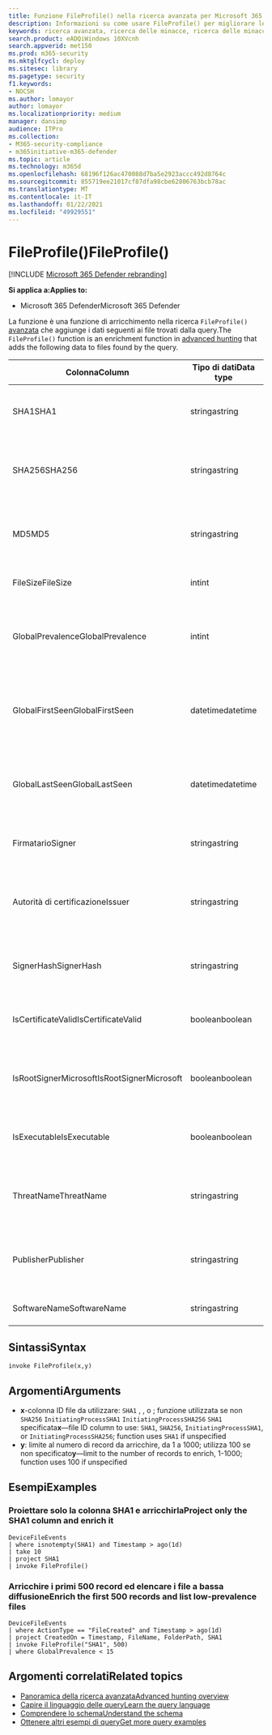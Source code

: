 ```yaml
---
title: Funzione FileProfile() nella ricerca avanzata per Microsoft 365 Defender
description: Informazioni su come usare FileProfile() per migliorare le informazioni sui file nei risultati delle query di ricerca avanzata
keywords: ricerca avanzata, ricerca delle minacce, ricerca delle minacce informatiche, protezione dalle minacce Microsoft, Microsoft 365, mtp, m365, ricerca, query, telemetria, riferimento allo schema, kusto, FileProfile, profilo file, funzione, arricchimento
search.product: eADQiWindows 10XVcnh
search.appverid: met150
ms.prod: m365-security
ms.mktglfcycl: deploy
ms.sitesec: library
ms.pagetype: security
f1.keywords:
- NOCSH
ms.author: lomayor
author: lomayor
ms.localizationpriority: medium
manager: dansimp
audience: ITPro
ms.collection:
- M365-security-compliance
- m365initiative-m365-defender
ms.topic: article
ms.technology: m365d
ms.openlocfilehash: 68196f126ac470088d7ba5e2923accc492d8764c
ms.sourcegitcommit: 855719ee21017cf87dfa98cbe62806763bcb78ac
ms.translationtype: MT
ms.contentlocale: it-IT
ms.lasthandoff: 01/22/2021
ms.locfileid: "49929551"
---
```

# <a name="fileprofile"></a><span data-ttu-id="7e832-104">FileProfile()</span><span class="sxs-lookup"><span data-stu-id="7e832-104">FileProfile()</span></span>

[!INCLUDE [Microsoft 365 Defender rebranding](../includes/microsoft-defender.md)]


<span data-ttu-id="7e832-105">**Si applica a:**</span><span class="sxs-lookup"><span data-stu-id="7e832-105">**Applies to:**</span></span>
- <span data-ttu-id="7e832-106">Microsoft 365 Defender</span><span class="sxs-lookup"><span data-stu-id="7e832-106">Microsoft 365 Defender</span></span>

<span data-ttu-id="7e832-107">La funzione è una funzione di arricchimento nella ricerca `FileProfile()` [avanzata](advanced-hunting-overview.md) che aggiunge i dati seguenti ai file trovati dalla query.</span><span class="sxs-lookup"><span data-stu-id="7e832-107">The `FileProfile()` function is an enrichment function in [advanced hunting](advanced-hunting-overview.md) that adds the following data to files found by the query.</span></span>

| <span data-ttu-id="7e832-108">Colonna</span><span class="sxs-lookup"><span data-stu-id="7e832-108">Column</span></span> | <span data-ttu-id="7e832-109">Tipo di dati</span><span class="sxs-lookup"><span data-stu-id="7e832-109">Data type</span></span> | <span data-ttu-id="7e832-110">Descrizione</span><span class="sxs-lookup"><span data-stu-id="7e832-110">Description</span></span> |
|------------|-------------|-------------|
| <span data-ttu-id="7e832-111">SHA1</span><span class="sxs-lookup"><span data-stu-id="7e832-111">SHA1</span></span> | <span data-ttu-id="7e832-112">stringa</span><span class="sxs-lookup"><span data-stu-id="7e832-112">string</span></span> | <span data-ttu-id="7e832-113">SHA-1 del file a cui è stata applicata l'azione registrata</span><span class="sxs-lookup"><span data-stu-id="7e832-113">SHA-1 of the file that the recorded action was applied to</span></span> |
| <span data-ttu-id="7e832-114">SHA256</span><span class="sxs-lookup"><span data-stu-id="7e832-114">SHA256</span></span> | <span data-ttu-id="7e832-115">stringa</span><span class="sxs-lookup"><span data-stu-id="7e832-115">string</span></span> | <span data-ttu-id="7e832-116">SHA-256 del file a cui è stata applicata l'azione registrata</span><span class="sxs-lookup"><span data-stu-id="7e832-116">SHA-256 of the file that the recorded action was applied to</span></span> |
| <span data-ttu-id="7e832-117">MD5</span><span class="sxs-lookup"><span data-stu-id="7e832-117">MD5</span></span> | <span data-ttu-id="7e832-118">stringa</span><span class="sxs-lookup"><span data-stu-id="7e832-118">string</span></span> | <span data-ttu-id="7e832-119">Hash MD5 del file a cui è stata applicata l'azione registrata</span><span class="sxs-lookup"><span data-stu-id="7e832-119">MD5 hash of the file that the recorded action was applied to</span></span> |
| <span data-ttu-id="7e832-120">FileSize</span><span class="sxs-lookup"><span data-stu-id="7e832-120">FileSize</span></span> | <span data-ttu-id="7e832-121">int</span><span class="sxs-lookup"><span data-stu-id="7e832-121">int</span></span> | <span data-ttu-id="7e832-122">Dimensioni del file in byte</span><span class="sxs-lookup"><span data-stu-id="7e832-122">Size of the file in bytes</span></span> |
| <span data-ttu-id="7e832-123">GlobalPrevalence</span><span class="sxs-lookup"><span data-stu-id="7e832-123">GlobalPrevalence</span></span> | <span data-ttu-id="7e832-124">int</span><span class="sxs-lookup"><span data-stu-id="7e832-124">int</span></span> | <span data-ttu-id="7e832-125">Numero di istanze dell'entità osservate da Microsoft a livello globale</span><span class="sxs-lookup"><span data-stu-id="7e832-125">Number of instances of the entity observed by Microsoft globally</span></span> |
| <span data-ttu-id="7e832-126">GlobalFirstSeen</span><span class="sxs-lookup"><span data-stu-id="7e832-126">GlobalFirstSeen</span></span> | <span data-ttu-id="7e832-127">datetime</span><span class="sxs-lookup"><span data-stu-id="7e832-127">datetime</span></span> | <span data-ttu-id="7e832-128">Data e ora in cui l'entità è stata osservata per la prima volta da Microsoft a livello globale</span><span class="sxs-lookup"><span data-stu-id="7e832-128">Date and time when the entity was first observed by Microsoft globally</span></span> |
| <span data-ttu-id="7e832-129">GlobalLastSeen</span><span class="sxs-lookup"><span data-stu-id="7e832-129">GlobalLastSeen</span></span> | <span data-ttu-id="7e832-130">datetime</span><span class="sxs-lookup"><span data-stu-id="7e832-130">datetime</span></span> | <span data-ttu-id="7e832-131">Data e ora dell'ultima osservazione dell'entità da parte di Microsoft a livello globale</span><span class="sxs-lookup"><span data-stu-id="7e832-131">Date and time when the entity was last observed by Microsoft globally</span></span> |
| <span data-ttu-id="7e832-132">Firmatario</span><span class="sxs-lookup"><span data-stu-id="7e832-132">Signer</span></span> | <span data-ttu-id="7e832-133">stringa</span><span class="sxs-lookup"><span data-stu-id="7e832-133">string</span></span> | <span data-ttu-id="7e832-134">Informazioni sul firmatario del file</span><span class="sxs-lookup"><span data-stu-id="7e832-134">Information about the signer of the file</span></span> |
| <span data-ttu-id="7e832-135">Autorità di certificazione</span><span class="sxs-lookup"><span data-stu-id="7e832-135">Issuer</span></span> | <span data-ttu-id="7e832-136">stringa</span><span class="sxs-lookup"><span data-stu-id="7e832-136">string</span></span> | <span data-ttu-id="7e832-137">Informazioni sull'autorità di certificazione (CA) emittente</span><span class="sxs-lookup"><span data-stu-id="7e832-137">Information about the issuing certificate authority (CA)</span></span> |
| <span data-ttu-id="7e832-138">SignerHash</span><span class="sxs-lookup"><span data-stu-id="7e832-138">SignerHash</span></span> | <span data-ttu-id="7e832-139">stringa</span><span class="sxs-lookup"><span data-stu-id="7e832-139">string</span></span> | <span data-ttu-id="7e832-140">Valore hash univoco che identifica il firmatario</span><span class="sxs-lookup"><span data-stu-id="7e832-140">Unique hash value identifying the signer</span></span> |
| <span data-ttu-id="7e832-141">IsCertificateValid</span><span class="sxs-lookup"><span data-stu-id="7e832-141">IsCertificateValid</span></span> | <span data-ttu-id="7e832-142">boolean</span><span class="sxs-lookup"><span data-stu-id="7e832-142">boolean</span></span> | <span data-ttu-id="7e832-143">Indica se il certificato utilizzato per firmare il file è valido</span><span class="sxs-lookup"><span data-stu-id="7e832-143">Whether the certificate used to sign the file is valid</span></span> |
| <span data-ttu-id="7e832-144">IsRootSignerMicrosoft</span><span class="sxs-lookup"><span data-stu-id="7e832-144">IsRootSignerMicrosoft</span></span> | <span data-ttu-id="7e832-145">boolean</span><span class="sxs-lookup"><span data-stu-id="7e832-145">boolean</span></span> | <span data-ttu-id="7e832-146">Indica se il firmatario del certificato radice è Microsoft</span><span class="sxs-lookup"><span data-stu-id="7e832-146">Indicates whether the signer of the root certificate is Microsoft</span></span> |
| <span data-ttu-id="7e832-147">IsExecutable</span><span class="sxs-lookup"><span data-stu-id="7e832-147">IsExecutable</span></span> | <span data-ttu-id="7e832-148">boolean</span><span class="sxs-lookup"><span data-stu-id="7e832-148">boolean</span></span> | <span data-ttu-id="7e832-149">Indica se il file è un file PE (Portable Executable)</span><span class="sxs-lookup"><span data-stu-id="7e832-149">Whether the file is a Portable Executable (PE) file</span></span> |
| <span data-ttu-id="7e832-150">ThreatName</span><span class="sxs-lookup"><span data-stu-id="7e832-150">ThreatName</span></span> | <span data-ttu-id="7e832-151">stringa</span><span class="sxs-lookup"><span data-stu-id="7e832-151">string</span></span> | <span data-ttu-id="7e832-152">Nome di rilevamento per qualsiasi malware o altre minacce rilevate</span><span class="sxs-lookup"><span data-stu-id="7e832-152">Detection name for any malware or other threats found</span></span> |
| <span data-ttu-id="7e832-153">Publisher</span><span class="sxs-lookup"><span data-stu-id="7e832-153">Publisher</span></span> | <span data-ttu-id="7e832-154">stringa</span><span class="sxs-lookup"><span data-stu-id="7e832-154">string</span></span> | <span data-ttu-id="7e832-155">Nome dell'organizzazione che ha pubblicato il file</span><span class="sxs-lookup"><span data-stu-id="7e832-155">Name of the organization that published the file</span></span> |
| <span data-ttu-id="7e832-156">SoftwareName</span><span class="sxs-lookup"><span data-stu-id="7e832-156">SoftwareName</span></span> | <span data-ttu-id="7e832-157">stringa</span><span class="sxs-lookup"><span data-stu-id="7e832-157">string</span></span> | <span data-ttu-id="7e832-158">Nome del prodotto software</span><span class="sxs-lookup"><span data-stu-id="7e832-158">Name of the software product</span></span> |

## <a name="syntax"></a><span data-ttu-id="7e832-159">Sintassi</span><span class="sxs-lookup"><span data-stu-id="7e832-159">Syntax</span></span>

```kusto
invoke FileProfile(x,y)
```

## <a name="arguments"></a><span data-ttu-id="7e832-160">Argomenti</span><span class="sxs-lookup"><span data-stu-id="7e832-160">Arguments</span></span>

- <span data-ttu-id="7e832-161">**x**-colonna ID file da utilizzare: `SHA1` , , o ; funzione utilizzata se non `SHA256` `InitiatingProcessSHA1` `InitiatingProcessSHA256` `SHA1` specificata</span><span class="sxs-lookup"><span data-stu-id="7e832-161">**x**—file ID column to use: `SHA1`, `SHA256`, `InitiatingProcessSHA1`, or `InitiatingProcessSHA256`; function uses `SHA1` if unspecified</span></span>
- <span data-ttu-id="7e832-162">**y**: limite al numero di record da arricchire, da 1 a 1000; utilizza 100 se non specificato</span><span class="sxs-lookup"><span data-stu-id="7e832-162">**y**—limit to the number of records to enrich, 1-1000; function uses 100 if unspecified</span></span>

## <a name="examples"></a><span data-ttu-id="7e832-163">Esempi</span><span class="sxs-lookup"><span data-stu-id="7e832-163">Examples</span></span>

### <a name="project-only-the-sha1-column-and-enrich-it"></a><span data-ttu-id="7e832-164">Proiettare solo la colonna SHA1 e arricchirla</span><span class="sxs-lookup"><span data-stu-id="7e832-164">Project only the SHA1 column and enrich it</span></span>

```kusto
DeviceFileEvents
| where isnotempty(SHA1) and Timestamp > ago(1d)
| take 10
| project SHA1
| invoke FileProfile()
```

### <a name="enrich-the-first-500-records-and-list-low-prevalence-files"></a><span data-ttu-id="7e832-165">Arricchire i primi 500 record ed elencare i file a bassa diffusione</span><span class="sxs-lookup"><span data-stu-id="7e832-165">Enrich the first 500 records and list low-prevalence files</span></span>

```kusto
DeviceFileEvents
| where ActionType == "FileCreated" and Timestamp > ago(1d)
| project CreatedOn = Timestamp, FileName, FolderPath, SHA1
| invoke FileProfile("SHA1", 500) 
| where GlobalPrevalence < 15
```

## <a name="related-topics"></a><span data-ttu-id="7e832-166">Argomenti correlati</span><span class="sxs-lookup"><span data-stu-id="7e832-166">Related topics</span></span>
- [<span data-ttu-id="7e832-167">Panoramica della ricerca avanzata</span><span class="sxs-lookup"><span data-stu-id="7e832-167">Advanced hunting overview</span></span>](advanced-hunting-overview.md)
- [<span data-ttu-id="7e832-168">Capire il linguaggio delle query</span><span class="sxs-lookup"><span data-stu-id="7e832-168">Learn the query language</span></span>](advanced-hunting-query-language.md)
- [<span data-ttu-id="7e832-169">Comprendere lo schema</span><span class="sxs-lookup"><span data-stu-id="7e832-169">Understand the schema</span></span>](advanced-hunting-schema-tables.md)
- [<span data-ttu-id="7e832-170">Ottenere altri esempi di query</span><span class="sxs-lookup"><span data-stu-id="7e832-170">Get more query examples</span></span>](advanced-hunting-shared-queries.md)
